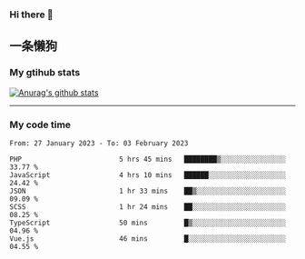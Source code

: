 ### Hi there 👋

## 一条懒狗
<!--
**kiss-me-quickly/kiss-me-quickly** is a ✨ _special_ ✨ repository because its `README.md` (this file) appears on your GitHub profile.

Here are some ideas to get you started:

- 🔭 I’m currently working on ...
- 🌱 I’m currently learning ...
- 👯 I’m looking to collaborate on ...
- 🤔 I’m looking for help with ...
- 💬 Ask me about ...
- 📫 How to reach me: ...
- 😄 Pronouns: ...
- ⚡ Fun fact: ...
-->


### My gtihub stats

[![Anurag's github stats](https://github-readme-stats.vercel.app/api?username=kiss-me-quickly)](https://github.com/anuraghazra/github-readme-stats)

***

### My code time

<!--START_SECTION:waka-->

```text
From: 27 January 2023 - To: 03 February 2023

PHP                        5 hrs 45 mins   ████████▒░░░░░░░░░░░░░░░░   33.77 %
JavaScript                 4 hrs 10 mins   ██████░░░░░░░░░░░░░░░░░░░   24.42 %
JSON                       1 hr 33 mins    ██▒░░░░░░░░░░░░░░░░░░░░░░   09.09 %
SCSS                       1 hr 24 mins    ██░░░░░░░░░░░░░░░░░░░░░░░   08.25 %
TypeScript                 50 mins         █▒░░░░░░░░░░░░░░░░░░░░░░░   04.96 %
Vue.js                     46 mins         █░░░░░░░░░░░░░░░░░░░░░░░░   04.55 %
```

<!--END_SECTION:waka-->
